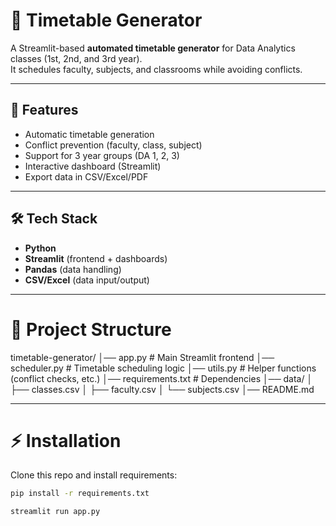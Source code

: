 # 📅 Timetable Generator

A Streamlit-based **automated timetable generator** for Data Analytics classes (1st, 2nd, and 3rd year).  
It schedules faculty, subjects, and classrooms while avoiding conflicts.

---

## 🚀 Features
- Automatic timetable generation
- Conflict prevention (faculty, class, subject)
- Support for 3 year groups (DA 1, 2, 3)
- Interactive dashboard (Streamlit)
- Export data in CSV/Excel/PDF

---

## 🛠️ Tech Stack
- **Python**
- **Streamlit** (frontend + dashboards)
- **Pandas** (data handling)
- **CSV/Excel** (data input/output)

---

# 📂 Project Structure

timetable-generator/ │── app.py              # Main Streamlit frontend │── scheduler.py        # Timetable scheduling logic │── utils.py            # Helper functions (conflict checks, etc.) │── requirements.txt    # Dependencies │── data/ │    ├── classes.csv │    ├── faculty.csv │    └── subjects.csv │── README.md

---

# ⚡ Installation
Clone this repo and install requirements:
```bash
pip install -r requirements.txt

streamlit run app.py
